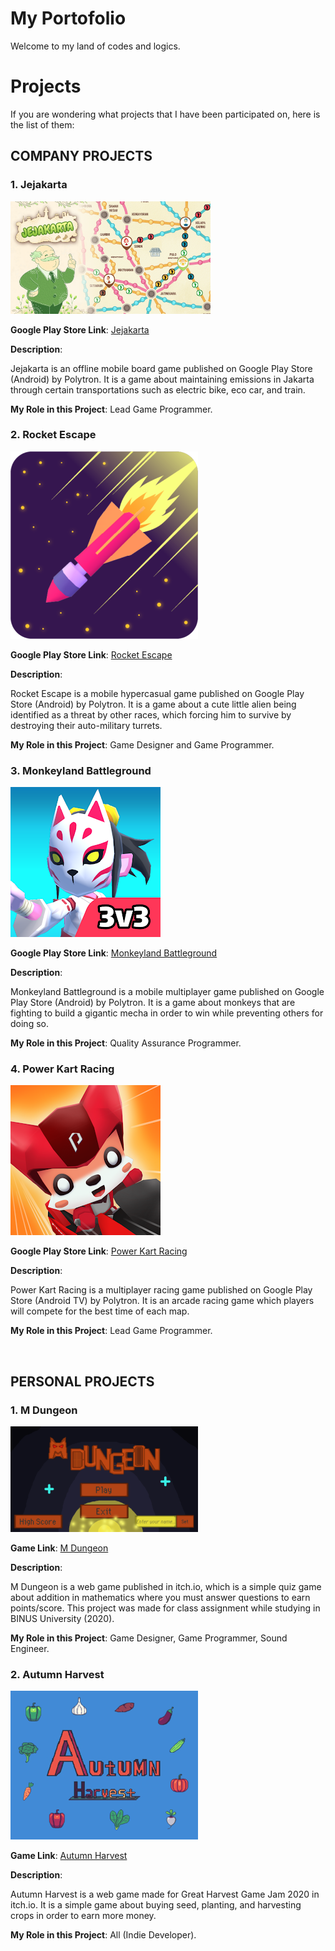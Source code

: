 # My Portofolio
Welcome to my land of codes and logics.

# Projects
If you are wondering what projects that I have been participated on, here is the list of them:
<h2>COMPANY PROJECTS</h2>
<h3>1. Jejakarta</h3>

![Jejakarta Banner](Pictures/AndroidTVBanner_320x180.png)

<b>Google Play Store Link</b>: [Jejakarta](https://play.google.com/store/apps/details?id=com.hit.jejakarta&pcampaignid=web_share)

<b>Description</b>:

Jejakarta is an offline mobile board game published on Google Play Store (Android) by Polytron. It is a game about maintaining emissions in Jakarta through certain transportations such as electric bike, eco car, and train.

<b>My Role in this Project</b>: Lead Game Programmer.

<h3>2. Rocket Escape</h3>

![Rocket Escape Icon](Pictures/RocketEscapeIcon.png)

<b>Google Play Store Link</b>: [Rocket Escape](https://play.google.com/store/apps/details?id=com.hit.rocketescape&pcampaignid=web_share)

<b>Description</b>:

Rocket Escape is a mobile hypercasual game published on Google Play Store (Android) by Polytron. It is a game about a cute little alien being identified as a threat by other races, which forcing him to survive by destroying their auto-military turrets.

<b>My Role in this Project</b>: Game Designer and Game Programmer.

<h3>3. Monkeyland Battleground</h3>

![Monkeyland Battleground Icon](Pictures/MonkeylandIcon.png)

<b>Google Play Store Link</b>: [Monkeyland Battleground](https://play.google.com/store/apps/details?id=com.hit.monkeylandbattleground&pcampaignid=web_share)

<b>Description</b>:

Monkeyland Battleground is a mobile multiplayer game published on Google Play Store (Android) by Polytron. It is a game about monkeys that are fighting to build a gigantic mecha in order to win while preventing others for doing so.

<b>My Role in this Project</b>: Quality Assurance Programmer.

<h3>4. Power Kart Racing</h3>

![Power Kart Racing Icon](Pictures/PowerKartIcon.png)

<b>Google Play Store Link</b>: [Power Kart Racing](https://play.google.com/store/apps/details?id=com.hit.powerkartracing&pcampaignid=web_share)

<b>Description</b>:

Power Kart Racing is a multiplayer racing game published on Google Play Store (Android TV) by Polytron. It is an arcade racing game which players will compete for the best time of each map.

<b>My Role in this Project</b>: Lead Game Programmer.

<br/>

<h2>PERSONAL PROJECTS</h2>

<h3>1. M Dungeon</h3>

![M Dungeon Banner](Pictures/MathDungeon.png)

<b>Game Link</b>: [M Dungeon](https://simpleai.itch.io/mdungeon)

<b>Description</b>:

M Dungeon is a web game published in itch.io, which is a simple quiz game about addition in mathematics where you must answer questions to earn points/score. This project was made for class assignment while studying in BINUS University (2020).

<b>My Role in this Project</b>: Game Designer, Game Programmer, Sound Engineer.

<h3>2. Autumn Harvest</h3>

![Autumn Harvest Picture](Pictures/AutumnHarvest.png)

<b>Game Link</b>: [Autumn Harvest](https://namecdream.itch.io/autumn-harvest)

<b>Description</b>:

Autumn Harvest is a web game made for Great Harvest Game Jam 2020 in itch.io. It is a simple game about buying seed, planting, and harvesting crops in order to earn more money.

<b>My Role in this Project</b>: All (Indie Developer).
